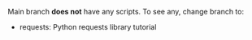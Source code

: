 Main branch **does not** have any scripts. To see any, change branch to:
- requests: Python requests library tutorial
